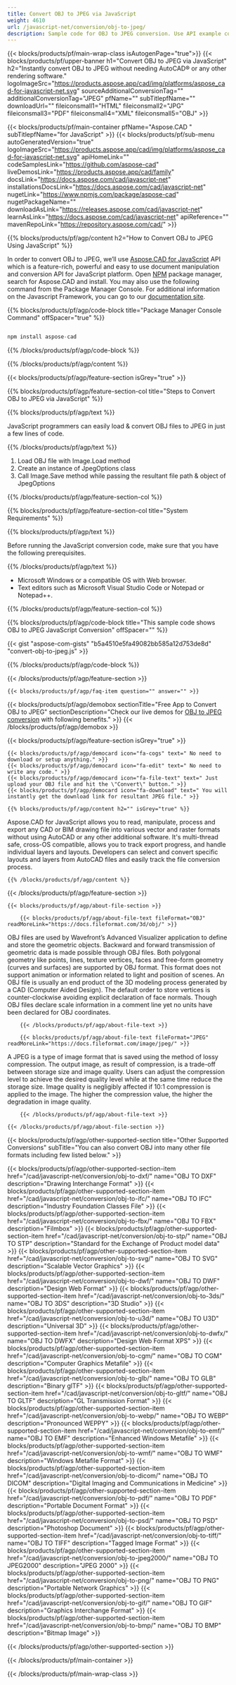 ```yaml
---
title: Convert OBJ to JPEG via JavaScript
weight: 4610
url: /javascript-net/conversion/obj-to-jpeg/ 
description: Sample code for OBJ to JPEG conversion. Use API example code for batch OBJ files to JPEG conversion.
---
```


{{< blocks/products/pf/main-wrap-class isAutogenPage="true">}}
{{< blocks/products/pf/upper-banner h1="Convert OBJ to JPEG via JavaScript" h2="Instantly convert OBJ to JPEG without needing AutoCAD® or any other rendering software." logoImageSrc="https://products.aspose.app/cad/img/platforms/aspose_cad-for-javascript-net.svg" sourceAdditionalConversionTag="" additionalConversionTag="JPEG" pfName="" subTitlepfName="" downloadUrl="" fileiconsmall1="HTML" fileiconsmall2="JPG" fileiconsmall3="PDF" fileiconsmall4="XML" fileiconsmall5="OBJ" >}}

{{< blocks/products/pf/main-container pfName="Aspose.CAD " subTitlepfName="for JavaScript" >}}
{{< blocks/products/pf/sub-menu autoGeneratedVersion="true" logoImageSrc="https://products.aspose.app/cad/img/platforms/aspose_cad-for-javascript-net.svg" apiHomeLink="" codeSamplesLink="https://github.com/aspose-cad" liveDemosLink="https://products.aspose.app/cad/family" docsLink="https://docs.aspose.com/cad/javascript-net" installationsDocsLink="https://docs.aspose.com/cad/javascript-net" nugetLink="https://www.npmjs.com/package/aspose-cad" nugetPackageName="" downloadAsLink="https://releases.aspose.com/cad/javascript-net" learnAsLink="https://docs.aspose.com/cad/javascript-net" apiReference="" mavenRepoLink="https://repository.aspose.com/cad/" >}}

{{% blocks/products/pf/agp/content h2="How to Convert OBJ to JPEG Using JavaScript" %}}

 In order to convert OBJ to JPEG, we’ll use [Aspose.CAD for JavaScript](https://products.aspose.com/cad/javascript-net) API which is a feature-rich, powerful and easy to use document manipulation and conversion API for JavaScript platform. Open [NPM](https://www.npmjs.com/package/aspose-cad) package manager, search for Aspose.CAD and install. You may also use the following command from the Package Manager Console. For additional information on the Javascript Framework, you can go to our [documentation site](https://docs.aspose.com/cad/javascript-net/showcases/).

{{% blocks/products/pf/agp/code-block title="Package Manager Console Command" offSpacer="true" %}}

```js

npm install aspose-cad

```

{{% /blocks/products/pf/agp/code-block %}}

{{% /blocks/products/pf/agp/content %}}

{{< blocks/products/pf/agp/feature-section isGrey="true" >}}

{{% blocks/products/pf/agp/feature-section-col title="Steps to Convert OBJ to JPEG via JavaScript" %}}

{{% blocks/products/pf/agp/text %}}

JavaScript programmers can easily load & convert OBJ files to JPEG in just a few lines of code.

{{% /blocks/products/pf/agp/text %}}

1.  Load OBJ file with Image.Load method
1.  Create an instance of JpegOptions class
1.  Call Image.Save method while passing the resultant file path & object of JpegOptions

{{% /blocks/products/pf/agp/feature-section-col %}}

{{% blocks/products/pf/agp/feature-section-col title="System Requirements" %}}

{{% blocks/products/pf/agp/text %}}

 Before running the JavaScript conversion code, make sure that you have the following prerequisites.

{{% /blocks/products/pf/agp/text %}}

-  Microsoft Windows or a compatible OS with Web browser.
-  Text editors such as Microsoft Visual Studio Code or Notepad or Notepad++.

{{% /blocks/products/pf/agp/feature-section-col %}}

{{% blocks/products/pf/agp/code-block title="This sample code shows OBJ to JPEG JavaScript Conversion" offSpacer="" %}}

{{< gist "aspose-com-gists" "b5a4510e5fa49082bb585a12d753de8d" "convert-obj-to-jpeg.js" >}}

{{% /blocks/products/pf/agp/code-block %}}

{{< /blocks/products/pf/agp/feature-section >}}

    {{< blocks/products/pf/agp/faq-item question="" answer="" >}}

<!-- aboutfile Starts -->

{{< blocks/products/pf/agp/demobox sectionTitle="Free App to Convert OBJ to JPEG" sectionDescription="Check our live demos for [OBJ to JPEG conversion](https://products.aspose.app/cad/conversion/obj-to-jpeg) with following benefits." >}}
{{< /blocks/products/pf/agp/demobox >}}

{{< blocks/products/pf/agp/feature-section isGrey="true" >}}

    {{< blocks/products/pf/agp/democard icon="fa-cogs" text=" No need to download or setup anything." >}}
    {{< blocks/products/pf/agp/democard icon="fa-edit" text=" No need to write any code." >}}
    {{< blocks/products/pf/agp/democard icon="fa-file-text" text=" Just upload your OBJ file and hit the \"Convert\" button." >}}
    {{< blocks/products/pf/agp/democard icon="fa-download" text=" You will instantly get the download link for resultant JPEG file." >}}

    {{% blocks/products/pf/agp/content h2="" isGrey="true" %}}

Aspose.CAD for JavaScript allows you to read, manipulate, process and export any CAD or BIM drawing file into various vector and raster formats without using AutoCAD or any other additional software. It's multi-thread safe, cross-OS compatible, allows you to track export progress, and handle individual layers and layouts. Developers can select and convert specific layouts and layers from AutoCAD files and easily track the file conversion process.

    {{% /blocks/products/pf/agp/content %}}

{{< /blocks/products/pf/agp/feature-section >}}

    {{< blocks/products/pf/agp/about-file-section >}}

        {{< blocks/products/pf/agp/about-file-text fileFormat="OBJ" readMoreLink="https://docs.fileformat.com/3d/obj/" >}}
OBJ files are used by Wavefront’s Advanced Visualizer application to define and store the geometric objects. Backward and forward transmission of geometric data is made possible through OBJ files. Both polygonal geometry like points, lines, texture vertices, faces and free-form geometry (curves and surfaces) are supported by OBJ format. This format does not support animation or information related to light and position of scenes. An OBJ file is usually an end product of the 3D modeling process generated by a CAD (Computer Aided Design). The default order to store vertices is counter-clockwise avoiding explicit declaration of face normals. Though OBJ files declare scale information in a comment line yet no units have been declared for OBJ coordinates.

        {{< /blocks/products/pf/agp/about-file-text >}}

        {{< blocks/products/pf/agp/about-file-text fileFormat="JPEG" readMoreLink="https://docs.fileformat.com/image/jpeg/" >}}
A JPEG is a type of image format that is saved using the method of lossy compression. The output image, as result of compression, is a trade-off between storage size and image quality. Users can adjust the compression level to achieve the desired quality level while at the same time reduce the storage size. Image quality is negligibly affected if 10:1 compression is applied to the image.  The higher the compression value, the higher the degradation in image quality.

        {{< /blocks/products/pf/agp/about-file-text >}}

    {{< /blocks/products/pf/agp/about-file-section >}}


<!-- aboutfile Ends -->

{{< blocks/products/pf/agp/other-supported-section title="Other Supported Conversions" subTitle="You can also convert OBJ into many other file formats including few listed below." >}}

{{< blocks/products/pf/agp/other-supported-section-item href="/cad/javascript-net/conversion/obj-to-dxf/" name="OBJ TO DXF" description="Drawing Interchange Format" >}}
{{< blocks/products/pf/agp/other-supported-section-item href="/cad/javascript-net/conversion/obj-to-ifc/" name="OBJ TO IFC" description="Industry Foundation Classes File" >}}
{{< blocks/products/pf/agp/other-supported-section-item href="/cad/javascript-net/conversion/obj-to-fbx/" name="OBJ TO FBX" description="Filmbox" >}}
{{< blocks/products/pf/agp/other-supported-section-item href="/cad/javascript-net/conversion/obj-to-stp/" name="OBJ TO STP" description="Standard for the Exchange of Product model data" >}}
{{< blocks/products/pf/agp/other-supported-section-item href="/cad/javascript-net/conversion/obj-to-svg/" name="OBJ TO SVG" description="Scalable Vector Graphics" >}}
{{< blocks/products/pf/agp/other-supported-section-item href="/cad/javascript-net/conversion/obj-to-dwf/" name="OBJ TO DWF" description="Design Web Format" >}}
{{< blocks/products/pf/agp/other-supported-section-item href="/cad/javascript-net/conversion/obj-to-3ds/" name="OBJ TO 3DS" description="3D Studio" >}}
{{< blocks/products/pf/agp/other-supported-section-item href="/cad/javascript-net/conversion/obj-to-u3d/" name="OBJ TO U3D" description="Universal 3D" >}}
{{< blocks/products/pf/agp/other-supported-section-item href="/cad/javascript-net/conversion/obj-to-dwfx/" name="OBJ TO DWFX" description="Design Web Format XPS" >}}
{{< blocks/products/pf/agp/other-supported-section-item href="/cad/javascript-net/conversion/obj-to-cgm/" name="OBJ TO CGM" description="Computer Graphics Metafile" >}}
{{< blocks/products/pf/agp/other-supported-section-item href="/cad/javascript-net/conversion/obj-to-glb/" name="OBJ TO GLB" description="Binary glTF" >}}
{{< blocks/products/pf/agp/other-supported-section-item href="/cad/javascript-net/conversion/obj-to-gltf/" name="OBJ TO GLTF" description="GL Transmission Format" >}}
{{< blocks/products/pf/agp/other-supported-section-item href="/cad/javascript-net/conversion/obj-to-webp/" name="OBJ TO WEBP" description="Pronounced WEPPY" >}}
{{< blocks/products/pf/agp/other-supported-section-item href="/cad/javascript-net/conversion/obj-to-emf/" name="OBJ TO EMF" description="Enhanced Windows Metafile" >}}
{{< blocks/products/pf/agp/other-supported-section-item href="/cad/javascript-net/conversion/obj-to-wmf/" name="OBJ TO WMF" description="Windows Metafile Format" >}}
{{< blocks/products/pf/agp/other-supported-section-item href="/cad/javascript-net/conversion/obj-to-dicom/" name="OBJ TO DICOM" description="Digital Imaging and Communications in Medicine" >}}
{{< blocks/products/pf/agp/other-supported-section-item href="/cad/javascript-net/conversion/obj-to-pdf/" name="OBJ TO PDF" description="Portable Document Format" >}}
{{< blocks/products/pf/agp/other-supported-section-item href="/cad/javascript-net/conversion/obj-to-psd/" name="OBJ TO PSD" description="Photoshop Document" >}}
{{< blocks/products/pf/agp/other-supported-section-item href="/cad/javascript-net/conversion/obj-to-tiff/" name="OBJ TO TIFF" description="Tagged Image Format" >}}
{{< blocks/products/pf/agp/other-supported-section-item href="/cad/javascript-net/conversion/obj-to-jpeg2000/" name="OBJ TO JPEG2000" description="JPEG 2000" >}}
{{< blocks/products/pf/agp/other-supported-section-item href="/cad/javascript-net/conversion/obj-to-png/" name="OBJ TO PNG" description="Portable Network Graphics" >}}
{{< blocks/products/pf/agp/other-supported-section-item href="/cad/javascript-net/conversion/obj-to-gif/" name="OBJ TO GIF" description="Graphics Interchange Format" >}}
{{< blocks/products/pf/agp/other-supported-section-item href="/cad/javascript-net/conversion/obj-to-bmp/" name="OBJ TO BMP" description="Bitmap Image" >}}


{{< /blocks/products/pf/agp/other-supported-section >}}

{{< /blocks/products/pf/main-container >}}
    
{{< /blocks/products/pf/main-wrap-class >}}
